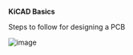 **KiCAD Basics** 

Steps to follow for designing a PCB

![image](file:///home/raj/Eklavya_MazeBlaze-v2_Demo/KiCAD%20Materials/Steps%20for%20making%20a%20PCB.png)


